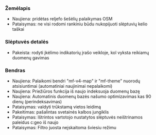 
### Žemėlapis
- Naujiena: pridėtas reljefo šešėlių palaikymas OSM
- Pataisymas: ne visi rodomi rankiniu būdu nukopijuoti slėptuvių kelio taškai

### Slėptuvės detalės
- Pakeista: rodyti įkėlimo indikatorių įrašo veikloje, kol vyksta reikiamų duomenų gavimas

### Bendras
- Naujiena: Palaikomi bendri "mf-v4-map" ir "mf-theme" nuorodų atsisiuntimai (automatiniai naujinimai nepalaikomi)
- Naujiena: Priežiūros funkcija iš naujo indeksuoja duomenų bazę
- Naujiena: Automatinis duomenų bazės našumo optimizavimas kas 90 dienų (perindeksavimas)
- Pataisymas: valdyti trūkstamą vietos leidimą
- Pakeitimas: pašalintas svetainės kalbos jungiklis
- Pataisymas: Ištrintos vartotojo nustatytos slėptuvės neištrinamos paleidus c:geo iš naujo
- Pataisymas: Filtro juosta neįskaitoma šviesiu režimu
